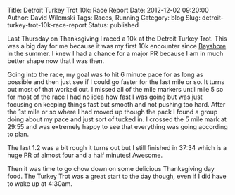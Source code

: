 Title: Detroit Turkey Trot 10k: Race Report
Date: 2012-12-02 09:20:00
Author: David Wilemski
Tags: Races, Running
Category: blog
Slug: detroit-turkey-trot-10k-race-report
Status: published

Last Thursday on Thanksgiving I raced a 10k at the Detroit Turkey Trot.
This was a big day for me because it was my first 10k encounter since
[Bayshore](http://davidwilemski.com/blog/2012/05/bayshore-10k-2012-race-report/ "Bayshore 10k 2012 Race Report")
in the summer. I knew I had a chance for a major PR because I am in much
better shape now that I was then.

Going into the race, my goal was to hit 6 minute pace for as long as
possible and then just see if I could go faster for the last mile or so.
It turns out most of that worked out. I missed all of the mile markers
until mile 5 so for most of the race I had no idea how fast I was going
but was just focusing on keeping things fast but smooth and not pushing
too hard. After the 1st mile or so where I had moved up though the pack
I found a group doing about my pace and just sort of tucked in. I
crossed the 5 mile mark at 29:55 and was extremely happy to see that
everything was going according to plan.

The last 1.2 was a bit rough it turns out but I still finished in 37:34
which is a huge PR of almost four and a half minutes\! Awesome.

Then it was time to go chow down on some delicious Thanksgiving day
food. The Turkey Trot was a great start to the day though, even if I did
have to wake up at 4:30am.
